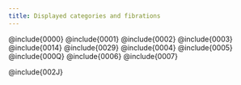 ```yaml
---
title: Displayed categories and fibrations
---
```


@include{0000}
@include{0001}
@include{0002}
@include{0003}
@include{0014}
@include{0029}
@include{0004}
@include{0005}
@include{000Q}
@include{0006}
@include{0007}


@include{002J}
